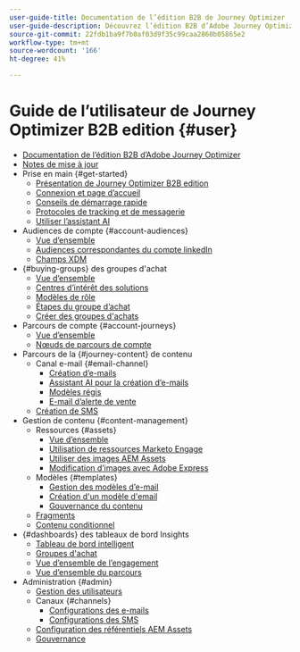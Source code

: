 ```yaml
---
user-guide-title: Documentation de l’édition B2B de Journey Optimizer
user-guide-description: Découvrez l’édition B2B d’Adobe Journey Optimizer et comment l’utiliser pour orchestrer les parcours des comptes et des groupes d’achat grâce à une IA générative intégrée et une automatisation de pointe.
source-git-commit: 22fdb1ba9f7b0af03d9f35c99caa2860b05865e2
workflow-type: tm+mt
source-wordcount: '166'
ht-degree: 41%

---
```



# Guide de l’utilisateur de Journey Optimizer B2B edition {#user}

+ [Documentation de l’édition B2B d’Adobe Journey Optimizer](guide-overview.md)
+ [Notes de mise à jour](./release-notes/release-notes.md)
+ Prise en main {#get-started}
   + [Présentation de Journey Optimizer B2B edition](about-journey-optimizer-b2b-edition.md)
   + [Connexion et page d’accueil](home-page.md)
   + [Conseils de démarrage rapide](./start/get-started.md)
   + [Protocoles de tracking et de messagerie](./start/email-protocols.md)
   + [Utiliser l’assistant AI](./start/ai-assistant.md)
+ Audiences de compte {#account-audiences}
   + [Vue d’ensemble](./audiences/account-audience-overview.md)
   + [Audiences correspondantes du compte linkedIn](./data/linkedin-account-matched-audiences.md)
   + [Champs XDM](./data/field-mapping.md)
+ {#buying-groups} des groupes d&#39;achat
   + [Vue d’ensemble](./buying-groups/buying-groups-overview.md)
   + [Centres d’intérêt des solutions](./buying-groups/solution-interests.md)
   + [Modèles de rôle](./buying-groups/buying-groups-role-templates.md)
   + [Étapes du groupe d’achat](./buying-groups/buying-group-stages.md)
   + [Créer des groupes d&#39;achats](./buying-groups/buying-groups-create.md)
+ Parcours de compte {#account-journeys}
   + [Vue d’ensemble](./journeys/journey-overview.md)
   + [Nœuds de parcours de compte](./journeys/journey-nodes.md)
+ Parcours de la {#journey-content} de contenu
   + Canal e-mail {#email-channel}
      + [Création d’e-mails](./content/email-authoring.md)
      + [Assistant AI pour la création d’e-mails](./content/ai-assistant-emails.md)
      + [Modèles régis](./content/email-authoring-governance.md)
      + [E-mail d’alerte de vente](./content/sales-alert-email.md)
   + [Création de SMS](./content/sms-authoring.md)
+ Gestion de contenu {#content-management}
   + Ressources {#assets}
      + [Vue d’ensemble](./content/assets-overview.md)
      + [Utilisation de ressources Marketo Engage](./content/marketo-engage-design-studio.md)
      + [Utiliser des images AEM Assets](./content/aem-assets.md)
      + [Modification d’images avec Adobe Express](./content/image-edit-adobe-express.md)
   + Modèles {#templates}
      + [Gestion des modèles d’e-mail](./content/email-templates.md)
      + [Création d&#39;un modèle d&#39;email](./content/email-template-authoring.md)
      + [Gouvernance du contenu](./content/template-content-governance.md)
   + [Fragments](./content/fragments.md)
   + [Contenu conditionnel](./content/conditional-content.md)
+ {#dashboards} des tableaux de bord Insights
   + [Tableau de bord intelligent](./dashboards/intelligent-dashboard.md)
   + [Groupes d&#39;achat](./dashboards/buying-groups-dashboard.md)
   + [Vue d’ensemble de l’engagement](./dashboards/engagement-dashboard.md)
   + [Vue d’ensemble du parcours](./dashboards/journeys-dashboard.md)
+ Administration {#admin}
   + [Gestion des utilisateurs](./admin/user-management.md)
   + Canaux {#channels}
      + [Configurations des e-mails](./admin/configure-channels-emails.md)
      + [Configurations des SMS](./admin/configure-channels-sms.md)
   + [Configuration des référentiels AEM Assets](./admin/configure-aem-repositories.md)
   + [Gouvernance](./admin/governance.md)

